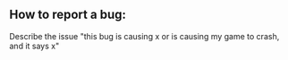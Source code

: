 How to report a bug:
----------------
Describe the issue
"this bug is causing x or is causing my game to crash, and it says x"

